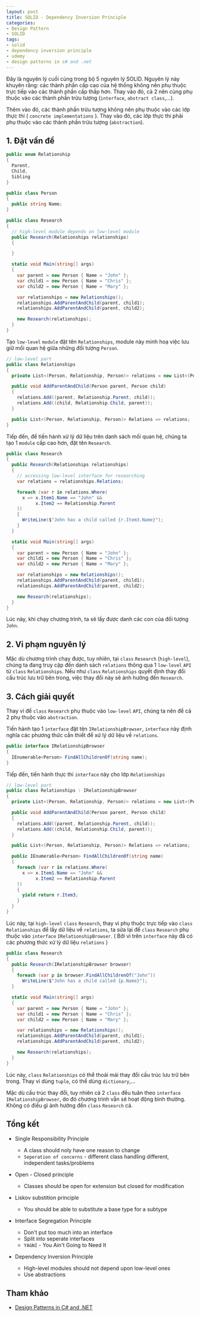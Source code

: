 ```yaml
---
layout: post
title: SOLID - Dependency Inversion Principle
categories:
- Design Pattern
- SOLID
tags:
- solid
- dependency inversion principle
- udemy
- design patterns in c# and .net
---
```

Đây là nguyên lý cuối cùng trong bộ 5 nguyên lý SOLID. Nguyên lý này khuyên rằng:
các thành phần cấp cao của hệ thống không nên phụ thuộc trực tiếp vào các thành
phần cấp thấp hơn. Thay vào đó, cả 2 nên cùng phụ thuộc vào các thành phần trừu
tượng (`interface`, `abstract class`,...).

Thêm vào đó, các thành phần trừu tượng không nên phụ thuộc vào các lớp thực thi (
  `concrete implementations`
).
Thay vào đó, các lớp thực thi phải phụ thuộc vào các thành phần trừu tượng (`abstraction`).

<!--more-->

## 1. Đặt vấn đề

```csharp
public enum Relationship
{
  Parent,
  Child,
  Sibling
}

public class Person
{
  public string Name;
}

public class Research
{
  // high-level module depends on low-level module
  public Research(Relationships relationships)
  {

  }

  static void Main(string[] args)
  {
    var parent = new Person { Name = "John" };
    var child1 = new Person { Name = "Chris" };
    var child2 = new Person { Name = "Mary" };

    var relationships = new Relationships();
    relationships.AddParentAndChild(parent, child1);
    relationships.AddParentAndChild(parent, child2);

    new Research(relationships);
  }
}
```

Tạo `low-level` `module` đặt tên `Relationships`, module này minh hoạ việc lưu giữ mối
quan hệ giữa những đối tượng `Person`.

```csharp
// low-level part
public class Relationships
{
  private List<(Person, Relationship, Person)> relations = new List<(Person, Relationship, Person)>();

  public void AddParentAndChild(Person parent, Person child)
  {
    relations.Add((parent, Relationship.Parent, child));
    relations.Add((child, Relationship.Child, parent));
  }

  public List<(Person, Relationship, Person)> Relations => relations;
}
```

Tiếp đến, để tiến hành xử lý dữ liệu trên danh sách mối quan hệ, chúng ta tạo 1 `module`
cấp cao hơn, đặt tên `Research`.

```csharp
public class Research
{
  public Research(Relationships relationships)
  {
    // accessing low-level interface for researching
    var relations = relationships.Relations;

    foreach (var r in relations.Where(
      x => x.Item1.Name == "John" &&
           x.Item2 == Relationship.Parent
    ))
    {
      WriteLine($"John has a child called {r.Item3.Name}");
    }
  }

  static void Main(string[] args)
  {
    var parent = new Person { Name = "John" };
    var child1 = new Person { Name = "Chris" };
    var child2 = new Person { Name = "Mary" };

    var relationships = new Relationships();
    relationships.AddParentAndChild(parent, child1);
    relationships.AddParentAndChild(parent, child2);

    new Research(relationships);
  }
}
```

Lúc này, khi chạy chương trình, ta sẽ lấy được danh các con của đối tượng `John`.

## 2. Vi phạm nguyên lý

Mặc dù chương trình chạy được, tuy nhiên, tại `class` `Research` (`high-level`), chúng
ta đang truy cập đến danh sách `relations` thông qua 1 `low-level` `API` từ
`class` `Relationships`. Nếu như `class` `Relationships` quyết định thay đổi cấu
trúc lưu trữ bên trong, việc thay đổi này sẽ ảnh hưởng đến `Research`.

## 3. Cách giải quyết

Thay vì để `class` `Research` phụ thuộc vào `low-level` `API`, chúng ta nên để
cả 2 phụ thuộc vào `abstraction`.

Tiến hành tạo 1 `interface` đặt tên `IRelationshipBrowser`, `interface` này
định nghĩa các phương thức cần thiết để xử lý dữ liệu về `relations`.

```csharp
public interface IRelationshipBrowser
{
  IEnumerable<Person> FindAllChildrenOf(string name);
}
```

Tiếp đến, tiến hành thực thi `interface` này cho lớp `Relationships`

```csharp
// low-level part
public class Relationships : IRelationshipBrowser
{
  private List<(Person, Relationship, Person)> relations = new List<(Person, Relationship, Person)>();

  public void AddParentAndChild(Person parent, Person child)
  {
    relations.Add((parent, Relationship.Parent, child));
    relations.Add((child, Relationship.Child, parent));
  }

  public List<(Person, Relationship, Person)> Relations => relations;

  public IEnumerable<Person> FindAllChildrenOf(string name)
  {
    foreach (var r in relations.Where(
      x => x.Item1.Name == "John" &&
           x.Item2 == Relationship.Parent
    ))
    {
      yield return r.Item3;
    }
  }
}
```

Lúc này, tại `high-level` `class` `Research`, thay vì phụ thuộc trực tiếp
vào `class` `Relationships` để lấy dữ liệu về `relations`, ta sửa lại
để `class` `Research` phụ thuộc vào `interface` `IRelationshipBrowser`. (
  Bởi vì trên `interface` này đã có các phương thức xử lý dữ liệu `relations`
)

```csharp
public class Research
{
  public Research(IRelationshipBrowser browser)
  {
    foreach (var p in browser.FindAllChildrenOf("John"))
      WriteLine($"John has a child called {p.Name}");
  }

  static void Main(string[] args)
  {
    var parent = new Person { Name = "John" };
    var child1 = new Person { Name = "Chris" };
    var child2 = new Person { Name = "Mary" };

    var relationships = new Relationships();
    relationships.AddParentAndChild(parent, child1);
    relationships.AddParentAndChild(parent, child2);

    new Research(relationships);
  }
}
```

Lúc này, `class` `Relationships` có thể thoải mái thay đổi cấu trúc lưu
trữ bên trong. Thay vì dùng `tuple`, có thể dùng `dictionary`,...

Mặc dù cấu trúc thay đổi, tuy nhiên cả 2 `class` đều tuân theo `interface`
`IRelationshipBrowser`, do đó chương trình vẫn sẽ hoạt động bình thường.
Không có điều gì ảnh hưởng đến `class` `Research` cả.

## Tổng kết

- Single Responsibility Principle

  - A class should noly have one reason to change
  - `Seperation of concerns` - different class handling different, independent
  tasks/problems

- Open - Closed principle

  - Classes should be open for extension but closed for modification

- Liskov substition principle

  - You should be able to substitute a base type for a subtype

- Interface Segregation Principle

  - Don't put too much into an interface
  - Split into seperate interfaces
  - `YAGNI` - You Ain't Going to Need It

- Dependency Inversion Principle

  - High-level modules should not depend upon low-level ones
  - Use abstractions

## Tham khảo

- [Design Patterns in C# and .NET](https://www.udemy.com/course/design-patterns-csharp-dotnet/)
